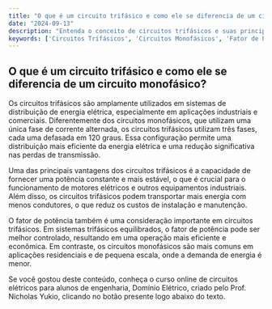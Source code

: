 ```yaml
---
title: "O que é um circuito trifásico e como ele se diferencia de um circuito monofásico?"
date: "2024-09-13"
description: "Entenda o conceito de circuitos trifásicos e suas principais diferenças em relação aos circuitos monofásicos."
keywords: ['Circuitos Trifásicos', 'Circuitos Monofásicos', 'Fator de Potência', 'Conceito', 'Aplicação']
---
```


## O que é um circuito trifásico e como ele se diferencia de um circuito monofásico?

Os circuitos trifásicos são amplamente utilizados em sistemas de distribuição de energia elétrica, especialmente em aplicações industriais e comerciais. Diferentemente dos circuitos monofásicos, que utilizam uma única fase de corrente alternada, os circuitos trifásicos utilizam três fases, cada uma defasada em 120 graus. Essa configuração permite uma distribuição mais eficiente da energia elétrica e uma redução significativa nas perdas de transmissão.

Uma das principais vantagens dos circuitos trifásicos é a capacidade de fornecer uma potência constante e mais estável, o que é crucial para o funcionamento de motores elétricos e outros equipamentos industriais. Além disso, os circuitos trifásicos podem transportar mais energia com menos condutores, o que reduz os custos de instalação e manutenção.

O fator de potência também é uma consideração importante em circuitos trifásicos. Em sistemas trifásicos equilibrados, o fator de potência pode ser melhor controlado, resultando em uma operação mais eficiente e econômica. Em contraste, os circuitos monofásicos são mais comuns em aplicações residenciais e de pequena escala, onde a demanda de energia é menor.

Se você gostou deste conteúdo, conheça o curso online de circuitos elétricos para alunos de engenharia, Domínio Elétrico, criado pelo Prof. Nicholas Yukio, clicando no botão presente logo abaixo do texto.